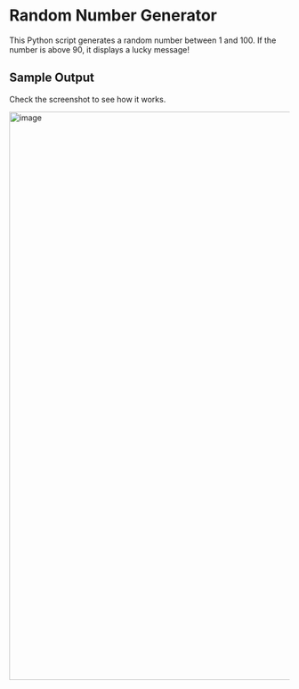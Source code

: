 # Random Number Generator 

This Python script generates a random number between 1 and 100. If the number is above 90, it displays a lucky message!

## Sample Output
Check the screenshot to see how it works.

<img width="1920" height="1020" alt="image" src="https://github.com/user-attachments/assets/5ed52f8a-f0d7-46e1-8ecd-17131e5b9849" />
